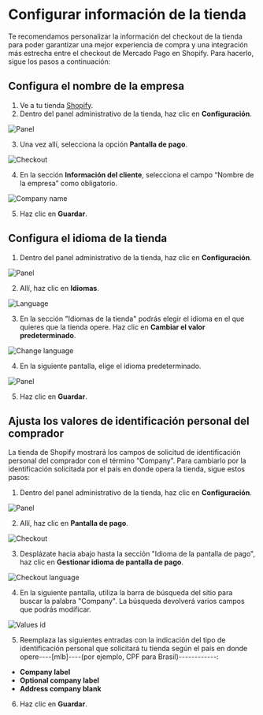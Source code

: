 # Configurar información de la tienda

Te recomendamos personalizar la información del checkout de la tienda para poder garantizar una mejor experiencia de compra y una integración más estrecha entre el checkout de Mercado Pago en Shopify. Para hacerlo, sigue los pasos a continuación:

## Configura el nombre de la empresa

1. Ve a tu tienda [Shopify](https://accounts.shopify.com/store-login).
2. Dentro del panel administrativo de la tienda, haz clic en **Configuración**.

![Panel](/images/shopify/store-panel-es.png)

3. Una vez allí, selecciona la opción **Pantalla de pago**.

![Checkout](/images/shopify/checkout-es.png)

4. En la sección **Información del cliente**, selecciona el campo “Nombre de la empresa” como obligatorio.

![Company name](/images/shopify/company-name-es.png)

5. Haz clic en **Guardar**.

## Configura el idioma de la tienda

1. Dentro del panel administrativo de la tienda, haz clic en **Configuración**. 

![Panel](/images/shopify/store-panel-es.png)

2. Allí, haz clic en **Idiomas**.

![Language](/images/shopify/language-es.png)

3. En la sección "Idiomas de la tienda" podrás elegir el idioma en el que quieres que la tienda opere. Haz clic en **Cambiar el valor predeterminado**. 

![Change language](/images/shopify/change-language-es.png)

4. En la siguiente pantalla, elige el idioma predeterminado.

![Panel](/images/shopify/change-language-2-es.png)

5. Haz clic en **Guardar**.

## Ajusta los valores de identificación personal del comprador

La tienda de Shopify mostrará los campos de solicitud de identificación personal del comprador con el término “Company”. Para cambiarlo por la identificación solicitada por el país en donde opera la tienda, sigue estos pasos:

1. Dentro del panel administrativo de la tienda, haz clic en **Configuración**. 

![Panel](/images/shopify/store-panel-es.png)

2. Allí, haz clic en **Pantalla de pago**.

![Checkout](/images/shopify/checkout-es.png)

3. Desplázate hacia abajo hasta la sección "Idioma de la pantalla de pago", haz clic en **Gestionar idioma de pantalla de pago**. 

![Checkout language](/images/shopify/checkout-language-es.png)

4. En la siguiente pantalla, utiliza la barra de búsqueda del sitio para buscar la palabra "Company". La búsqueda devolverá varios campos que podrás modificar.

![Values id](/images/shopify/values-id-es.gif)

5. Reemplaza las siguientes entradas con la indicación del tipo de identificación personal que solicitará tu tienda según el país en donde opere----[mlb]----(por ejemplo, CPF para Brasil)------------:
 * **Company label**
 * **Optional company label**
 * **Address company blank**

6. Haz clic en **Guardar**.